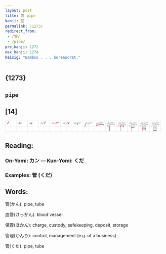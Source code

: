 ```yaml
---
layout: post
title: 管 pipe
kanji: 管
permalink: /1273/
redirect_from:
 - /管/
 - /pipe/
pre_kanji: 1272
nex_kanji: 1274
heisig: "Bamboo . . . bureaucrat."
---
```


## {1273}

## `pipe`

## [14]

<div class="stroke"><img src="../images/E7AEA1.png" /></div>

## Reading:

### On-Yomi: カン &mdash; Kun-Yomi: くだ

### Examples: 管 (くだ)

## Words:

管(かん): pipe, tube

血管(けっかん): blood vessel

保管(ほかん): charge, custody, safekeeping, deposit, storage

管理(かんり): control, management (e.g. of a business)

管(くだ): pipe, tube
